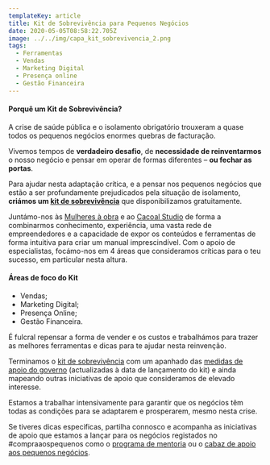 ```yaml
---
templateKey: article
title: Kit de Sobrevivência para Pequenos Negócios
date: 2020-05-05T08:58:22.705Z
image: ../../img/capa_kit_sobrevivencia_2.png
tags:
  - Ferramentas
  - Vendas
  - Marketing Digital
  - Presença online
  - Gestão Financeira
---
```

#### Porquê um Kit de Sobrevivência?

A crise de saúde pública e o isolamento obrigatório trouxeram a quase todos os pequenos negócios enormes quebras de facturação.

Vivemos tempos de **verdadeiro desafio**, de **necessidade de reinventarmos** o nosso negócio e pensar em operar de formas diferentes – **ou fechar as portas**.

Para ajudar nesta adaptação crítica, e a pensar nos pequenos negócios que estão a ser profundamente prejudicados pela situação de isolamento, **criámos um [kit de sobrevivência](https://compraaospequenos.us18.list-manage.com/subscribe?u=c09315890493cc21b6f331401&id=aa51cdf03b)** que disponibilizamos gratuitamente.

Juntámo-nos às [Mulheres à obra](https://www.mulheresaobra.pt/) e ao [Cacoal Studio](https://www.instagram.com/cacoalstudio/) de forma a combinarmos conhecimento, experiência, uma vasta rede de empreendedores e a capacidade de expor os conteúdos e ferramentas de forma intuitiva para criar um manual imprescindível. Com o apoio de especialistas, focámo-nos em 4 áreas que consideramos críticas para o teu sucesso, em particular nesta altura.



#### Áreas de foco do Kit

* Vendas;
* Marketing Digital;
* Presença Online;
* Gestão Financeira.  

É fulcral repensar a forma de vender e os custos e trabalhámos para trazer as melhores ferramentas e dicas para te ajudar nesta reinvenção.

Terminamos o [kit de sobrevivência](https://compraaospequenos.us18.list-manage.com/subscribe?u=c09315890493cc21b6f331401&id=aa51cdf03b) com um apanhado das [medidas de apoio do governo](https://covid19estamoson.gov.pt/medidas-de-apoio-emprego-empresas/) (actualizadas à data de lançamento do kit) e ainda mapeando outras iniciativas de apoio que consideramos de elevado interesse.

Estamos a trabalhar intensivamente para garantir que os negócios têm todas as condições para se adaptarem e prosperarem, mesmo nesta crise.

Se tiveres dicas especificas, partilha connosco e acompanha as iniciativas de apoio que estamos a lançar para os negócios registados no #compraaospequenos como o [programa de mentoria](https://www.facebook.com/menoshub/photos/a.200129014116524/689825721813515/?type=3&theater) ou o [cabaz de apoio aos pequenos negócios](https://menos.typeform.com/to/LLSBaa).
